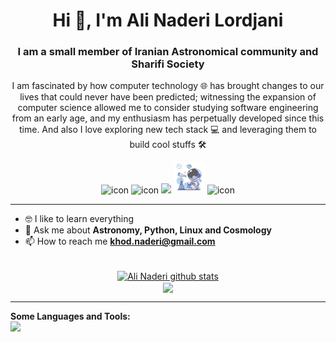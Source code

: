 <h1 align="center">Hi 👋, I'm <a \href="https://github.com/khod-naderi">Ali Naderi Lordjani</a></h1>
<h3 align="center">I am a small member of Iranian Astronomical community and Sharifi Society</h3>
<p align="center">I am fascinated by how computer technology 🌐 has brought changes to our lives that could never have been predicted; witnessing the expansion of computer science allowed me to consider studying software engineering from an early age, and my enthusiasm has perpetually developed since this time. And also I love exploring new tech stack 💻 and leveraging them to build cool stuffs 🛠️</p>
<p align="center"> 

<div align="center">
  <img src="https://techstack-generator.vercel.app/python-icon.svg" alt="icon" width="50" height="50" />
  <img src="https://techstack-generator.vercel.app/js-icon.svg" alt="icon"width="50" height="50" />
  <img src="https://skillicons.dev/icons?i=c" />
  <img src="tel.gif" alt="icon" width="50" height="50" />
  <img src="https://techstack-generator.vercel.app/mysql-icon.svg" alt="icon" width="50" height="50" />
</div>


<hr />

- 🤓 I like to learn everything
- 💬 Ask me about **Astronomy, Python, Linux and Cosmology**
- 📫 How to reach me **khod.naderi@gmail.com**

<div align="center">
<br />
<a href="https://github.com/khod-naderi">
  <img align="center" src="https://github-readme-stats.vercel.app/api?username=khod-naderi&show_icons=true&theme=gruvbox"alt="Ali Naderi github stats" />
</a>
<br />
<a href="https://github.com/khod-naderi">
  <img align="center" src="https://github-readme-stats.vercel.app/api/top-langs/?username=khod-naderi&layout=compact&theme=gruvbox" />
</a>
</div>

<hr />

**Some Languages and Tools:**  
<img src="https://skillicons.dev/icons?i=php,py,js,c,cpp,matlab,linux,arduino,latex,qt,arch" />





